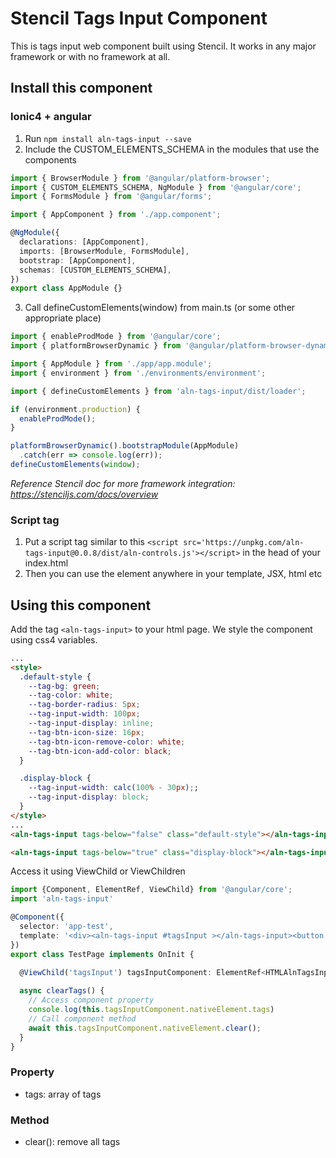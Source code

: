 # Stencil Tags Input Component

This is tags input web component built using Stencil. It works in any major framework or with no framework at all.

## Install this component

### Ionic4 + angular
1. Run `npm install aln-tags-input --save`
2. Include the CUSTOM_ELEMENTS_SCHEMA in the modules that use the components
```ts
import { BrowserModule } from '@angular/platform-browser';
import { CUSTOM_ELEMENTS_SCHEMA, NgModule } from '@angular/core';
import { FormsModule } from '@angular/forms';

import { AppComponent } from './app.component';

@NgModule({
  declarations: [AppComponent],
  imports: [BrowserModule, FormsModule],
  bootstrap: [AppComponent],
  schemas: [CUSTOM_ELEMENTS_SCHEMA],
})
export class AppModule {}
```
3. Call defineCustomElements(window) from main.ts (or some other appropriate place)
```ts
import { enableProdMode } from '@angular/core';
import { platformBrowserDynamic } from '@angular/platform-browser-dynamic';

import { AppModule } from './app/app.module';
import { environment } from './environments/environment';

import { defineCustomElements } from 'aln-tags-input/dist/loader';

if (environment.production) {
  enableProdMode();
}

platformBrowserDynamic().bootstrapModule(AppModule)
  .catch(err => console.log(err));
defineCustomElements(window);
```
*Reference Stencil doc for more framework integration: https://stenciljs.com/docs/overview*

### Script tag
1. Put a script tag similar to this `<script src='https://unpkg.com/aln-tags-input@0.0.8/dist/aln-controls.js'></script>` in the head of your index.html
2. Then you can use the element anywhere in your template, JSX, html etc

## Using this component
Add the tag `<aln-tags-input>` to your html page. We style the component using css4 variables.
```html
...
<style>
  .default-style {
    --tag-bg: green;
    --tag-color: white;
    --tag-border-radius: 5px;
    --tag-input-width: 100px;
    --tag-input-display: inline;
    --tag-btn-icon-size: 16px;
    --tag-btn-icon-remove-color: white;
    --tag-btn-icon-add-color: black;
  }

  .display-block {
    --tag-input-width: calc(100% - 30px);;
    --tag-input-display: block;
  }
</style>
...
<aln-tags-input tags-below="false" class="default-style"></aln-tags-input>

<aln-tags-input tags-below="true" class="display-block"></aln-tags-input>

```
Access it using ViewChild or ViewChildren
```ts
import {Component, ElementRef, ViewChild} from '@angular/core';
import 'aln-tags-input'

@Component({
  selector: 'app-test',
  template: '<div><aln-tags-input #tagsInput ></aln-tags-input><button (click)="clearTags()">Remove all tags</button></div>'
})
export class TestPage implements OnInit {

  @ViewChild('tagsInput') tagsInputComponent: ElementRef<HTMLAlnTagsInputElement>;
  
  async clearTags() {
    // Access component property
    console.log(this.tagsInputComponent.nativeElement.tags)
    // Call component method
    await this.tagsInputComponent.nativeElement.clear();
  }
}
```
### Property
- tags: array of tags
### Method
- clear(): remove all tags
